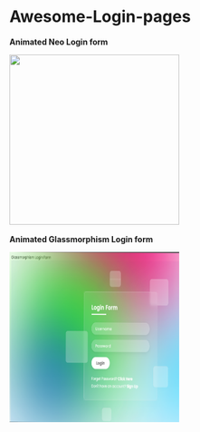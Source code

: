 # Awesome-Login-pages

**Animated Neo Login form**

<img src="https://user-images.githubusercontent.com/94288727/209667881-a3945552-0042-449d-a566-c797517fbd16.png" style=" width:300px ; height:300px">


**Animated Glassmorphism Login form** 

<img src="https://github.com/Nishkarsh-Jain/Awesome-Login-pages/blob/main/src/app/Images/Glassmorphism.png" style=" width:300px ; height:300px">

